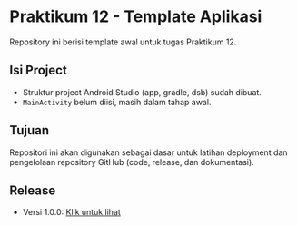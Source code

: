 # Praktikum 12 - Template Aplikasi

Repository ini berisi template awal untuk tugas Praktikum 12.

## Isi Project
- Struktur project Android Studio (app, gradle, dsb) sudah dibuat.
- `MainActivity` belum diisi, masih dalam tahap awal.

## Tujuan
Repositori ini akan digunakan sebagai dasar untuk latihan deployment dan pengelolaan repository GitHub (code, release, dan dokumentasi).

## Release
- Versi 1.0.0: [Klik untuk lihat](https://github.com/ditags/praktikum12/releases/tag/v1.0.0)


